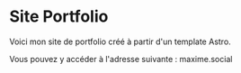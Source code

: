 # Site Portfolio

Voici mon site de portfolio créé à partir d'un template Astro.

Vous pouvez y accéder à l'adresse suivante : maxime.social
